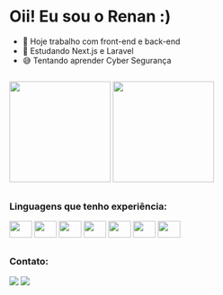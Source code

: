 # Oii! Eu sou o Renan :)

- 🔭 Hoje trabalho com front-end e back-end
- 🌱 Estudando Next.js e Laravel
- 😅 Tentando aprender Cyber Segurança

##
<div>
  <img height="180em" src="https://github-readme-stats.vercel.app/api?username=renanpmatos&show_icons=true&theme=aura">
  <img height="180em" src="https://github-readme-stats.vercel.app/api/top-langs/?username=renanpmatos&langs_count=16&theme=aura">
</div>

##
### Linguagens que tenho experiência:

<div style="display: inline-block">
  <img height="30" width="40" src="https://cdn.jsdelivr.net/gh/devicons/devicon/icons/javascript/javascript-original.svg">
  <img height="30" width="40" src="https://cdn.jsdelivr.net/gh/devicons/devicon/icons/react/react-original.svg">
  <img height="30" width="40" src="https://cdn.jsdelivr.net/gh/devicons/devicon/icons/html5/html5-original.svg">
  <img height="30" width="40" src="https://cdn.jsdelivr.net/gh/devicons/devicon/icons/css3/css3-original.svg">
  <img height="30" width="40" src="https://cdn.jsdelivr.net/gh/devicons/devicon/icons/python/python-original.svg">
  <img height="30" width="40" src="https://cdn.jsdelivr.net/gh/devicons/devicon/icons/java/java-original.svg">
  <img height="30" width="40" src="https://cdn.jsdelivr.net/gh/devicons/devicon/icons/php/php-original.svg">
</div>

##
### Contato:

<div>
  <a href="mailto:renan.p.matos1@gmail.com"><img src="https://img.shields.io/badge/Gmail-D14836?style=for-the-badge&logo=gmail&logoColor=white"></a>
  <a href="https://www.linkedin.com/in/renan-matos-916441261/"><img src="https://img.shields.io/badge/LinkedIn-0077B5?style=for-the-badge&logo=linkedin&logoColor=white"></a>
</div>
